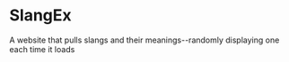 # SlangEx
A website that pulls slangs and their meanings--randomly displaying one each time it loads
